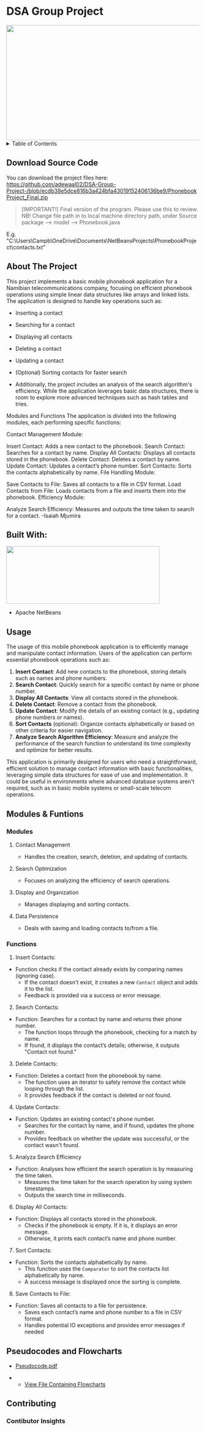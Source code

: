 # DSA Group Project 

<img src="https://github.com/user-attachments/assets/6945dcf3-711f-4911-8a39-e2a0395cbb0b" width="600" height="300">

<details>
  <summary> Table of Contents</summary>
  <ol>
    <li>
      <a href="#about-the-project">About The Project</a>
        <li><a href="#built-with">Built With</a></li>
     <li><a href="#usage">Usage</a></li>
    <li><a href="#contributing">Contributing</a></li>
  </ol>
</details>

## Download Source Code
You can download the project files here: https://github.com/adewaal02/DSA-Group-Project-/blob/ecdb38e5dce816b3a424bfa43019152406136be9/PhonebookProject_Final.zip
> [IMPORTANT!] Final version of the program. Please use this to review.
NB! Change file path in to local machine directory path, under Source package --> model --> Phonebook.java

E.g. "C:\\Users\\Campb\\OneDrive\\Documents\\NetBeansProjects\\PhonebookProject\\contacts.txt" 

## About The Project 

This project implements a basic mobile phonebook application for a Namibian telecommunications company, focusing on efficient phonebook operations using simple linear data structures like arrays and linked lists. The application is designed to handle key operations such as:

* Inserting a contact
* Searching for a contact
* Displaying all contacts
* Deleting a contact
* Updating a contact
* (Optional) Sorting contacts for faster search
  
* Additionally, the project includes an analysis of the search algorithm's efficiency. While the application leverages basic data structures, there is room to explore more advanced techniques such as hash tables and tries.


Modules and Functions
The application is divided into the following modules, each performing specific functions:


Contact Management Module:

Insert Contact: Adds a new contact to the phonebook.
Search Contact: Searches for a contact by name.
Display All Contacts: Displays all contacts stored in the phonebook.
Delete Contact: Deletes a contact by name.
Update Contact: Updates a contact’s phone number.
Sort Contacts: Sorts the contacts alphabetically by name.
File Handling Module:

Save Contacts to File: Saves all contacts to a file in CSV format.
Load Contacts from File: Loads contacts from a file and inserts them into the phonebook.
Efficiency Module:

Analyze Search Efficiency: Measures and outputs the time taken to search for a contact.
-Isaiah Mjumira



## Built With:

<img src="https://github.com/user-attachments/assets/96af4364-76cb-4774-a345-15780ba17724" width="400" height="150">


* Apache NetBeans


## Usage

The usage of this mobile phonebook application is to efficiently manage and manipulate contact information. Users of the application can perform essential phonebook operations such as:

1. **Insert Contact**: Add new contacts to the phonebook, storing details such as names and phone numbers.
2. **Search Contact**: Quickly search for a specific contact by name or phone number.
3. **Display All Contacts**: View all contacts stored in the phonebook.
4. **Delete Contact**: Remove a contact from the phonebook.
5. **Update Contact**: Modify the details of an existing contact (e.g., updating phone numbers or names).
6. **Sort Contacts** (optional): Organize contacts alphabetically or based on other criteria for easier navigation.
7. **Analyze Search Algorithm Efficiency**: Measure and analyze the performance of the search function to understand its time complexity and optimize for better results.

This application is primarily designed for users who need a straightforward, efficient solution to manage contact information with basic functionalities, leveraging simple data structures for ease of use and implementation. It could be useful in environments where advanced database systems aren't required, such as in basic mobile systems or small-scale telecom operations.

## Modules & Funtions

### Modules
1. Contact Management
   - Handles the creation, search, deletion, and updating of contacts.
   
2. Search Optimization
   - Focuses on analyzing the efficiency of search operations.
   
3. Display and Organization
   - Manages displaying and sorting contacts.
   
4. Data Persistence
   - Deals with saving and loading contacts to/from a file.

### Functions

1. Insert Contacts: 
- Function checks if the contact already exists by comparing names (ignoring case).
  - If the contact doesn't exist, it creates a new `Contact` object and adds it to
the list.
  - Feedback is provided via a success or error message.

2. Search Contacts:
- Function: Searches for a contact by name and returns their phone number.
  - The function loops through the phonebook, checking for a match by name.
  - If found, it displays the contact’s details; otherwise, it outputs "Contact not
found."

3. Delete Contacts: 
- Function: Deletes a contact from the phonebook by name.
  - The function uses an iterator to safely remove the contact while looping
through the list.
  - It provides feedback if the contact is deleted or not found.
  
4. Update Contacts:
- Function: Updates an existing contact's phone number.
  - Searches for the contact by name, and if found, updates the phone number.
  - Provides feedback on whether the update was successful, or the contact
wasn't found.

5. Analyza Search Efficiency
- Function: Analyses how efficient the search operation is by measuring the
time taken.
  - Measures the time taken for the search operation by using system
timestamps.
  - Outputs the search time in milliseconds.
  
6. Display All Contacts: 
- Function: Displays all contacts stored in the phonebook.
  - Checks if the phonebook is empty. If it is, it displays an error message.
  - Otherwise, it prints each contact’s name and phone number.
  
7. Sort Contacts:
- Function: Sorts the contacts alphabetically by name.
  - This function uses the `Comparator` to sort the contacts list alphabetically
by name.
  - A success message is displayed once the sorting is complete.

8. Save Contacts to File: 
- Function: Saves all contacts to a file for persistence.
  - Saves each contact’s name and phone number to a file in CSV format.
  - Handles potential IO exceptions and provides error messages if needed
 
## Pseudocodes and Flowcharts

* [Pseudocode.pdf](https://github.com/user-attachments/files/17369219/002A.Pseudocode.pdf)

* - [View File Containing Flowcharts](https://github.com/adewaal02/DSA-Group-Project/tree/main/Flowcharts%20&%20Pseudocodes)


## Contributing

### Contibutor Insights 

<a href="https://github.com/adewaal02/DSA-Group-Project-/graphs/contributors"> </a>
